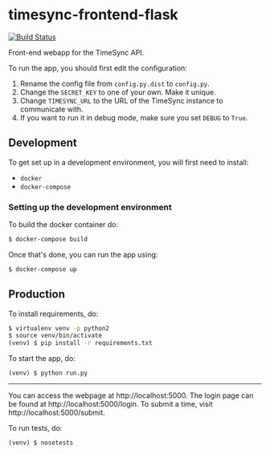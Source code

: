 # timesync-frontend-flask

[![Build Status](https://travis-ci.org/osuosl/timesync-frontend-flask.svg?branch=develop)](https://travis-ci.org/osuosl/timesync-frontend-flask)

Front-end webapp for the TimeSync API.

To run the app, you should first edit the configuration:

1. Rename the config file from `config.py.dist` to `config.py`.
2. Change the `SECRET_KEY` to one of your own. Make it unique.
4. Change `TIMESYNC_URL` to the URL of the TimeSync instance to
communicate with.
5. If you want to run it in debug mode, make sure you set `DEBUG` to `True`.

## Development

To get set up in a development environment, you will first need to install:
- `docker`
- `docker-compose`

### Setting up the development environment

To build the docker container do:
```sh
$ docker-compose build
```

Once that's done, you can run the app using:
```sh
$ docker-compose up
```

## Production

To install requirements, do:
```sh
$ virtualenv venv -p python2
$ source venv/bin/activate
(venv) $ pip install -r requirements.txt
```

To start the app, do:
```
(venv) $ python run.py
```

-----

You can access the webpage at http://localhost:5000. The login page can be found
at http://localhost:5000/login. To submit a time, visit
http://localhost:5000/submit.

To run tests, do:
```
(venv) $ nosetests
```
